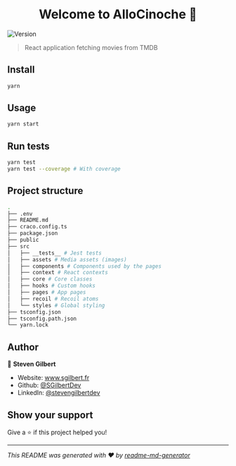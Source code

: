 <h1 align="center">Welcome to AlloCinoche 👋</h1>
<p>
  <img alt="Version" src="https://img.shields.io/badge/version-1.0-blue.svg?cacheSeconds=2592000" />
</p>

> React application fetching movies from TMDB

## Install

```sh
yarn
```

## Usage

```sh
yarn start
```

## Run tests

```sh
yarn test
yarn test --coverage # With coverage
```

## Project structure

```bash
.
├── .env
├── README.md
├── craco.config.ts
├── package.json
├── public
├── src
│   ├── __tests__ # Jest tests
│   ├── assets # Media assets (images)
│   ├── components # Components used by the pages
│   ├── context # React contexts
│   ├── core # Core classes
│   ├── hooks # Custom hooks
│   ├── pages # App pages
│   ├── recoil # Recoil atoms
│   └── styles # Global styling
├── tsconfig.json
├── tsconfig.path.json
└── yarn.lock
```

## Author

👤 **Steven Gilbert**

* Website: www.sgilbert.fr
* Github: [@SGilbertDev](https://github.com/SGilbertDev)
* LinkedIn: [@stevengilbertdev](https://linkedin.com/in/stevengilbertdev)

## Show your support

Give a ⭐️ if this project helped you!

***
_This README was generated with ❤️ by [readme-md-generator](https://github.com/kefranabg/readme-md-generator)_
